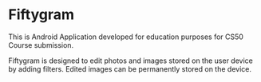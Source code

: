 # Fiftygram

This is Android Application developed for education purposes for CS50 Course submission.

Fiftygram is designed to edit photos and images stored on the user device by adding filters. Edited images can be permanently stored on the device.

